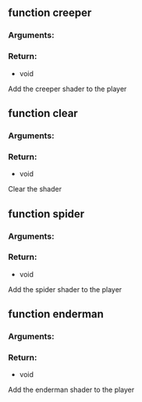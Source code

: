 ## function creeper
### Arguments:

### Return:
- void


Add the creeper shader to the player

## function clear
### Arguments:

### Return:
- void


Clear the shader

## function spider
### Arguments:

### Return:
- void


Add the spider shader to the player

## function enderman
### Arguments:

### Return:
- void


Add the enderman shader to the player


